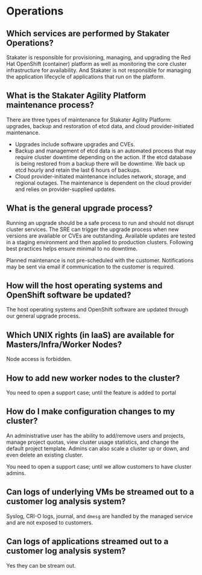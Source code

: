 # Operations

## Which services are performed by Stakater Operations?

Stakater is responsible for provisioning, managing, and upgrading the Red Hat OpenShift (container) platform as well as monitoring the core cluster infrastructure for availability. And Stakater is not responsible for managing the application lifecycle of applications that run on the platform.

## What is the Stakater Agility Platform maintenance process?

There are three types of maintenance for Stakater Agility Platform: upgrades, backup and restoration of etcd data, and cloud provider-initiated maintenance.

- Upgrades include software upgrades and CVEs.
- Backup and management of etcd data is an automated process that may require cluster downtime depending on the action. If the etcd database is being restored from a backup there will be downtime. We back up etcd hourly and retain the last 6 hours of backups.
- Cloud provider-initiated maintenance includes network, storage, and regional outages. The maintenance is dependent on the cloud provider and relies on provider-supplied updates.

## What is the general upgrade process?

Running an upgrade should be a safe process to run and should not disrupt cluster services. The SRE can trigger the upgrade process when new versions are available or CVEs are outstanding. Available updates are tested in a staging environment and then applied to production clusters. Following best practices helps ensure minimal to no downtime.

Planned maintenance is not pre-scheduled with the customer. Notifications may be sent via email if communication to the customer is required.

## How will the host operating systems and OpenShift software be updated?

The host operating systems and OpenShift software are updated through our general upgrade process.

## Which UNIX rights (in IaaS) are available for Masters/Infra/Worker Nodes?

Node access is forbidden.

## How to add new worker nodes to the cluster?

You need to open a support case; until the feature is added to portal

## How do I make configuration changes to my cluster?

An administrative user has the ability to add/remove users and projects, manage project quotas, view cluster usage statistics, and change the default project template. Admins can also scale a cluster up or down, and even delete an existing cluster.

You need to open a support case; until we allow customers to have cluster admins.

## Can logs of underlying VMs be streamed out to a customer log analysis system?

Syslog, CRI-O logs, journal, and `dmesg` are handled by the managed service and are not exposed to customers.

## Can logs of applications streamed out to a customer log analysis system?

Yes they can be stream out.
